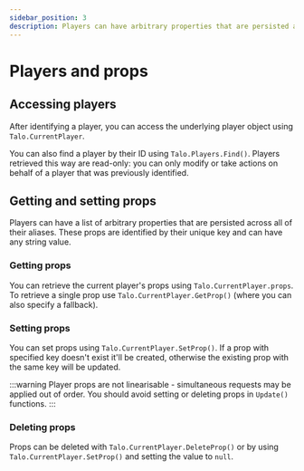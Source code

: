 ```yaml
---
sidebar_position: 3
description: Players can have arbitrary properties that are persisted across all of their aliases and across sessions. Props can be viewed and modified from the dashboard.
---
```


# Players and props

## Accessing players

After identifying a player, you can access the underlying player object using `Talo.CurrentPlayer`.

You can also find a player by their ID using `Talo.Players.Find()`. Players retrieved this way are read-only: you can only modify or take actions on behalf of a player that was previously identified.

## Getting and setting props

Players can have a list of arbitrary properties that are persisted across all of their aliases. These props are identified by their unique key and can have any string value.

### Getting props

You can retrieve the current player's props using `Talo.CurrentPlayer.props`. To retrieve a single prop use `Talo.CurrentPlayer.GetProp()` (where you can also specify a fallback).

### Setting props

You can set props using `Talo.CurrentPlayer.SetProp()`. If a prop with specified key doesn't exist it'll be created, otherwise the existing prop with the same key will be updated.

:::warning
Player props are not linearisable - simultaneous requests may be applied out of order. You should avoid setting or deleting props in `Update()` functions.
:::

### Deleting props

Props can be deleted with `Talo.CurrentPlayer.DeleteProp()` or by using `Talo.CurrentPlayer.SetProp()` and setting the value to `null`.
